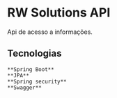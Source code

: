 # RW Solutions API

Api de acesso a informações.

## Tecnologias
```
**Spring Boot**
**JPA**
**Spring security**
**Swagger**
```
